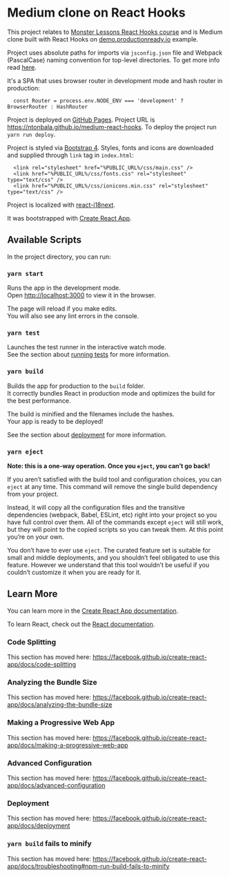 # Medium clone on React Hooks

This project relates to [Monster Lessons React Hooks course](https://monsterlessons.com/project/series/react-hooks-pishem-realnyj-proekt-s-nulya) and is Medium clone built with React Hooks on [demo.productionready.io](https://demo.productionready.io/) example.

Project uses absolute paths for imports via `jsconfig.json` file and Webpack (PascalCase) naming convention for top-level directories. To get more info read [here](https://medium.com/hackernoon/absolute-imports-with-create-react-app-4c6cfb66c35d).

It's a SPA that uses browser router in development mode and hash router in production:

```
  const Router = process.env.NODE_ENV === 'development' ? BrowserRouter : HashRouter
```

Project is deployed on [GitHub Pages](https://pages.github.com/). Project URL is https://ntonbala.github.io/medium-react-hooks. To deploy the project run `yarn run deploy`.

Project is styled via [Bootstrap 4](https://getbootstrap.com/). Styles, fonts and icons are downloaded and supplied through `link` tag in `index.html`:

```
  <link rel="stylesheet" href="%PUBLIC_URL%/css/main.css" />
  <link href="%PUBLIC_URL%/css/fonts.css" rel="stylesheet" type="text/css" />
  <link href="%PUBLIC_URL%/css/ionicons.min.css" rel="stylesheet" type="text/css" />
```

Project is localized with [react-i18next](https://locize.com/blog/react-i18next/).

It was bootstrapped with [Create React App](https://github.com/facebook/create-react-app).

## Available Scripts

In the project directory, you can run:

### `yarn start`

Runs the app in the development mode.<br />
Open [http://localhost:3000](http://localhost:3000) to view it in the browser.

The page will reload if you make edits.<br />
You will also see any lint errors in the console.

### `yarn test`

Launches the test runner in the interactive watch mode.<br />
See the section about [running tests](https://facebook.github.io/create-react-app/docs/running-tests) for more information.

### `yarn build`

Builds the app for production to the `build` folder.<br />
It correctly bundles React in production mode and optimizes the build for the best performance.

The build is minified and the filenames include the hashes.<br />
Your app is ready to be deployed!

See the section about [deployment](https://facebook.github.io/create-react-app/docs/deployment) for more information.

### `yarn eject`

**Note: this is a one-way operation. Once you `eject`, you can’t go back!**

If you aren’t satisfied with the build tool and configuration choices, you can `eject` at any time. This command will remove the single build dependency from your project.

Instead, it will copy all the configuration files and the transitive dependencies (webpack, Babel, ESLint, etc) right into your project so you have full control over them. All of the commands except `eject` will still work, but they will point to the copied scripts so you can tweak them. At this point you’re on your own.

You don’t have to ever use `eject`. The curated feature set is suitable for small and middle deployments, and you shouldn’t feel obligated to use this feature. However we understand that this tool wouldn’t be useful if you couldn’t customize it when you are ready for it.

## Learn More

You can learn more in the [Create React App documentation](https://facebook.github.io/create-react-app/docs/getting-started).

To learn React, check out the [React documentation](https://reactjs.org/).

### Code Splitting

This section has moved here: https://facebook.github.io/create-react-app/docs/code-splitting

### Analyzing the Bundle Size

This section has moved here: https://facebook.github.io/create-react-app/docs/analyzing-the-bundle-size

### Making a Progressive Web App

This section has moved here: https://facebook.github.io/create-react-app/docs/making-a-progressive-web-app

### Advanced Configuration

This section has moved here: https://facebook.github.io/create-react-app/docs/advanced-configuration

### Deployment

This section has moved here: https://facebook.github.io/create-react-app/docs/deployment

### `yarn build` fails to minify

This section has moved here: https://facebook.github.io/create-react-app/docs/troubleshooting#npm-run-build-fails-to-minify
